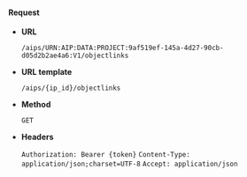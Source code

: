 #### Request

* **URL**

  `/aips/URN:AIP:DATA:PROJECT:9af519ef-145a-4d27-90cb-d05d2b2ae4a6:V1/objectlinks`

* **URL template**

  `/aips/{ip_id}/objectlinks`

* **Method**

  `GET`

* **Headers**

  `Authorization: Bearer {token}`
  `Content-Type: application/json;charset=UTF-8`
  `Accept: application/json`
